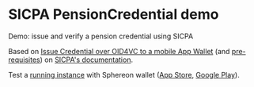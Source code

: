 # SICPA PensionCredential demo
Demo: issue and verify a pension credential using SICPA

Based on [Issue Credential over OID4VC to a mobile App Wallet](https://docs.dip.sicpa.com/getting-started/Tutorials/issuance-over-openid4vc/) (and [pre-requisites](https://docs.dip.sicpa.com/getting-started/Tutorials/setup-tenant/)) on [SICPA's documentation](https://docs.dip.sicpa.com/).

Test a [running instance](https://issuer.sicpa.pensiondemo.findy.fi/) with Sphereon wallet ([App Store](https://apps.apple.com/fi/app/sphereon-wallet/id1661096796), [Google Play](https://play.google.com/store/apps/details?id=com.sphereon.ssi.wallet)).